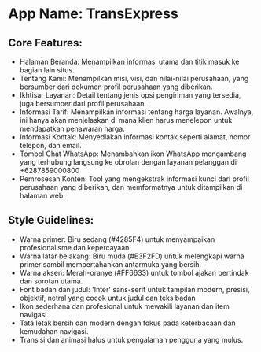 # **App Name**: TransExpress

## Core Features:

- Halaman Beranda: Menampilkan informasi utama dan titik masuk ke bagian lain situs.
- Tentang Kami: Menampilkan misi, visi, dan nilai-nilai perusahaan, yang bersumber dari dokumen profil perusahaan yang diberikan.
- Ikhtisar Layanan: Detail tentang jenis opsi pengiriman yang tersedia, juga bersumber dari profil perusahaan.
- Informasi Tarif: Menampilkan informasi tentang harga layanan. Awalnya, ini hanya akan menjelaskan di mana klien harus menelepon untuk mendapatkan penawaran harga.
- Informasi Kontak: Menyediakan informasi kontak seperti alamat, nomor telepon, dan email.
- Tombol Chat WhatsApp: Menambahkan ikon WhatsApp mengambang yang terhubung langsung ke obrolan dengan layanan pelanggan di +6287859000800
- Pemrosesan Konten: Tool yang mengekstrak informasi kunci dari profil perusahaan yang diberikan, dan memformatnya untuk ditampilkan di halaman web.

## Style Guidelines:

- Warna primer: Biru sedang (#4285F4) untuk menyampaikan profesionalisme dan kepercayaan.
- Warna latar belakang: Biru muda (#E3F2FD) untuk melengkapi warna primer sambil mempertahankan antarmuka yang bersih.
- Warna aksen: Merah-oranye (#FF6633) untuk tombol ajakan bertindak dan sorotan utama.
- Font badan dan judul: 'Inter' sans-serif untuk tampilan modern, presisi, objektif, netral yang cocok untuk judul dan teks badan
- Ikon sederhana dan profesional untuk mewakili layanan dan item navigasi.
- Tata letak bersih dan modern dengan fokus pada keterbacaan dan kemudahan navigasi.
- Transisi dan animasi halus untuk pengalaman pengguna yang mulus.